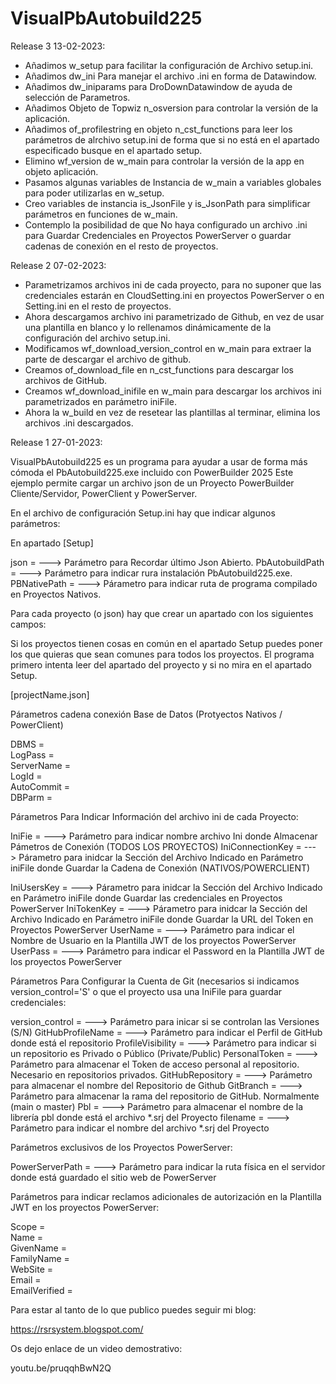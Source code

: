 # VisualPbAutobuild225

Release 3 13-02-2023:

- Añadimos w_setup para facilitar la configuración de Archivo setup.ini.
- Añadimos dw_ini Para manejar el archivo .ini en forma de Datawindow.
- Añadimos dw_iniparams para DroDownDatawindow de ayuda de selección de Parametros.
- Añadimos Objeto de Topwiz n_osversion para controlar la versión de la aplicación.
- Añadimos of_profilestring en objeto n_cst_functions para leer los parámetros de alrchivo setup.ini
 de forma que si no está en el apartado especificado busque en el apartado setup.
- Elimino wf_version de w_main para controlar la versión de la app en objeto aplicación.
- Pasamos algunas variables de Instancia de w_main a variables globales para poder utilizarlas en  w_setup.
- Creo variables de instancia is_JsonFile y is_JsonPath para simplificar parámetros en funciones de  w_main.
- Contemplo la posibilidad de que No haya configurado un archivo .ini para Guardar Credenciales en Proyectos PowerServer o guardar cadenas de conexión en el resto de proyectos.

Release 2 07-02-2023:
- Parametrizamos archivos ini de cada proyecto, para no suponer que las credenciales estarán en CloudSetting.ini en proyectos PowerServer o en Setting.ini en el resto de proyectos.
- Ahora descargamos archivo ini parametrizado de Github, en vez de usar una plantilla en blanco y lo rellenamos dinámicamente de la configuración del archivo setup.ini.
- Modificamos wf_download_version_control en w_main para extraer la parte de descargar el archivo de github.
- Creamos of_download_file en n_cst_functions para descargar los archivos de GitHub.
- Creamos wf_download_inifile en w_main para descargar los archivos ini parametrizados en parámetro iniFile.
- Ahora la w_build en vez de resetear las plantillas al terminar, elimina los archivos .ini descargados.

Release 1 27-01-2023: 

VisualPbAutobuild225 es un programa para ayudar a usar de forma más cómoda el PbAutobuild225.exe incluido con PowerBuilder 2025
Este ejemplo permite cargar un archivo json de un Proyecto PowerBuilder Cliente/Servidor, PowerClient y PowerServer.


En el archivo de configuración Setup.ini hay que indicar algunos parámetros:

En apartado [Setup]

json =  		---> Parámetro para Recordar último Json Abierto.
PbAutobuildPath =  	---> Parámetro para indicar rura instalación PbAutobuild225.exe.
PBNativePath =  	---> Párametro para indicar ruta de programa compilado en Proyectos Nativos.

Para cada proyecto (o json) hay que crear un apartado con los siguientes campos:

Si los proyectos tienen cosas en común en el apartado Setup puedes poner los que quieras que sean comunes para todos los proyectos.
El programa primero intenta leer del apartado del proyecto y si no mira en el apartado Setup.

[projectName.json]

Párametros cadena conexión Base de Datos (Protyectos Nativos / PowerClient)

DBMS =  	
LogPass =  	
ServerName =  
LogId =  	
AutoCommit =  	
DBParm =

Párametros Para Indicar Información del archivo ini de cada Proyecto:

IniFie =  		---> Parámetro para indicar nombre archivo Ini donde Almacenar Pámetros de Conexión (TODOS LOS PROYECTOS)
IniConnectionKey =  	---> Párametro para inidcar la Sección del Archivo Indicado en Parámetro iniFile donde Guardar la Cadena de Conexión (NATIVOS/POWERCLIENT)

IniUsersKey =  		---> Párametro para inidcar la Sección del Archivo Indicado en Parámetro iniFile donde Guardar las credenciales en Proyectos PowerServer
IniTokenKey =  		---> Párametro para inidcar la Sección del Archivo Indicado en Parámetro iniFile donde Guardar la URL del Token en Proyectos PowerServer
UserName =  		---> Parámetro para indicar el Nombre de Usuario en la Plantilla JWT de los proyectos PowerServer
UserPass =  		---> Parámetro para indicar el Password en la Plantilla JWT de los proyectos PowerServer

Párametros Para Configurar la Cuenta de Git (necesarios si indicamos version_control='S' o que el proyecto usa una IniFile para guardar credenciales:

version_control =  	---> Parámetro para inicar si se controlan las Versiones (S/N)
GitHubProfileName =  	---> Parámetro para indicar el Perfil de GitHub donde está el repositorio
ProfileVisibility = 	---> Parámetro para indicar si un repositorio es Privado o Público (Private/Public)
PersonalToken = 	---> Parámetro para almacenar el Token de acceso personal al repositorio. Necesario en repositorios privados.
GitHubRepository  =  	---> Parámetro para almacenar el nombre del Repositorio de Github
GitBranch =  		---> Parámetro para almacenar la rama del repositorio de GitHub. Normalmente (main o master)
Pbl =  			---> Parámetro para almacenar el nombre de la librería pbl donde está el archivo *.srj del Proyecto
filename =  		---> Parámetro para indicar el nombre del archivo *.srj del Proyecto

Parámetros exclusivos de los Proyectos PowerServer:

PowerServerPath =  	---> Parámetro para indicar la ruta física en el servidor donde está guardado el sitio web de PowerServer

Parámetros para indicar reclamos adicionales de autorización en la Plantilla JWT en los proyectos PowerServer:

Scope =  		 
Name =  		 
GivenName =  		 
FamilyName =  		 
WebSite =  		
Email =  		
EmailVerified =  	


Para estar al tanto de lo que publico puedes seguir mi blog:

https://rsrsystem.blogspot.com/

Os dejo enlace de un video demostrativo:

youtu.be/pruqqhBwN2Q
